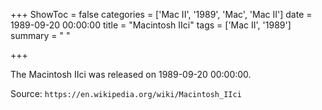 +++
ShowToc = false
categories = ['Mac II', '1989', 'Mac', 'Mac II']
date = 1989-09-20 00:00:00
title = "Macintosh IIci"
tags = ['Mac II', '1989']
summary = " "

+++

The Macintosh IIci was released on 1989-09-20 00:00:00.

Source: `https://en.wikipedia.org/wiki/Macintosh_IIci`
